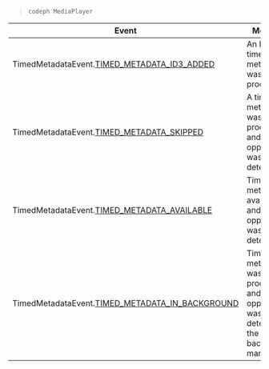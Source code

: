 ---
---

>`codeph MediaPlayer`
<table frame="all" colsep="1" rowsep="1"> 
 <tgroup cols="2" colsep="1" rowsep="1" class="FormatA"> 
  <colspec colnum="1" colname="1" colwidth="1.00*" /> 
  <colspec colnum="2" colname="2" colwidth="1.00*" /> 
  <thead> 
   <tr rowsep="1"> 
    <th colname="1" class="entry">Event </th> 
    <th colname="2" class="entry">Meaning </th> 
   </tr> 
  </thead> 
  <tbody> 
   <tr rowsep="1"> 
    <td colname="1"><span class="codeph">TimedMetadataEvent.<a href="http://help.adobe.com/en_US/primetime/api/psdk/asdoc-dhls_1.4/com/adobe/mediacore/events/TimedMetadataEvent.html#TIMED_METADATA_ID3_ADDED" format="html" scope="external">TIMED_METADATA_ID3_ADDED</a></span></td> 
    <td colname="2">An ID3 timed metadata was processed. </td> 
   </tr> 
   <tr rowsep="1"> 
    <td colname="1"><span class="codeph">TimedMetadataEvent.<a href="http://help.adobe.com/en_US/primetime/api/psdk/asdoc-dhls_1.4/com/adobe/mediacore/events/TimedMetadataEvent.html#TIMED_METADATA_SKIPPED" format="html" scope="external">TIMED_METADATA_SKIPPED</a></span></td> 
    <td colname="2">A timed metadata was processed and no opportunity was detected. </td> 
   </tr> 
   <tr rowsep="1"> 
    <td colname="1"><span class="codeph">TimedMetadataEvent.<a href="http://help.adobe.com/en_US/primetime/api/psdk/asdoc-dhls_2.3/com/adobe/tvsdk/mediacore/events/TimedMetadataEvent.html#TIMED_METADATA_AVAILABLE" format="http" scope="external">TIMED_METADATA_AVAILABLE</a></span></td> 
    <td colname="2">Timed metadata is available and no opportunity was detected. </td> 
   </tr> 
   <tr rowsep="0"> 
    <td colname="1"><span class="codeph">TimedMetadataEvent.<a href="http://help.stage.adobe.com/en_US/primetime/api/psdk/asdoc-dhls_2.3/com/adobe/tvsdk/mediacore/events/TimedMetadataEvent.html#TIMED_METADATA_IN_BACKGROUND" format="http" scope="external">TIMED_METADATA_IN_BACKGROUND</a></span></td> 
    <td colname="2">Timed metadata was processed and no opportunity was detected in the background manifest. </td> 
   </tr> 
  </tbody> 
 </tgroup> 
</table>

>
